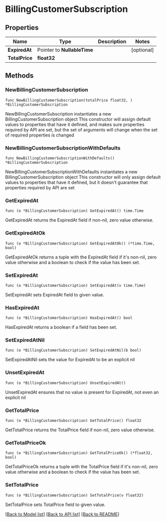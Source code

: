 # BillingCustomerSubscription

## Properties

Name | Type | Description | Notes
------------ | ------------- | ------------- | -------------
**ExpiredAt** | Pointer to **NullableTime** |  | [optional] 
**TotalPrice** | **float32** |  | 

## Methods

### NewBillingCustomerSubscription

`func NewBillingCustomerSubscription(totalPrice float32, ) *BillingCustomerSubscription`

NewBillingCustomerSubscription instantiates a new BillingCustomerSubscription object
This constructor will assign default values to properties that have it defined,
and makes sure properties required by API are set, but the set of arguments
will change when the set of required properties is changed

### NewBillingCustomerSubscriptionWithDefaults

`func NewBillingCustomerSubscriptionWithDefaults() *BillingCustomerSubscription`

NewBillingCustomerSubscriptionWithDefaults instantiates a new BillingCustomerSubscription object
This constructor will only assign default values to properties that have it defined,
but it doesn't guarantee that properties required by API are set

### GetExpiredAt

`func (o *BillingCustomerSubscription) GetExpiredAt() time.Time`

GetExpiredAt returns the ExpiredAt field if non-nil, zero value otherwise.

### GetExpiredAtOk

`func (o *BillingCustomerSubscription) GetExpiredAtOk() (*time.Time, bool)`

GetExpiredAtOk returns a tuple with the ExpiredAt field if it's non-nil, zero value otherwise
and a boolean to check if the value has been set.

### SetExpiredAt

`func (o *BillingCustomerSubscription) SetExpiredAt(v time.Time)`

SetExpiredAt sets ExpiredAt field to given value.

### HasExpiredAt

`func (o *BillingCustomerSubscription) HasExpiredAt() bool`

HasExpiredAt returns a boolean if a field has been set.

### SetExpiredAtNil

`func (o *BillingCustomerSubscription) SetExpiredAtNil(b bool)`

 SetExpiredAtNil sets the value for ExpiredAt to be an explicit nil

### UnsetExpiredAt
`func (o *BillingCustomerSubscription) UnsetExpiredAt()`

UnsetExpiredAt ensures that no value is present for ExpiredAt, not even an explicit nil
### GetTotalPrice

`func (o *BillingCustomerSubscription) GetTotalPrice() float32`

GetTotalPrice returns the TotalPrice field if non-nil, zero value otherwise.

### GetTotalPriceOk

`func (o *BillingCustomerSubscription) GetTotalPriceOk() (*float32, bool)`

GetTotalPriceOk returns a tuple with the TotalPrice field if it's non-nil, zero value otherwise
and a boolean to check if the value has been set.

### SetTotalPrice

`func (o *BillingCustomerSubscription) SetTotalPrice(v float32)`

SetTotalPrice sets TotalPrice field to given value.



[[Back to Model list]](../README.md#documentation-for-models) [[Back to API list]](../README.md#documentation-for-api-endpoints) [[Back to README]](../README.md)


